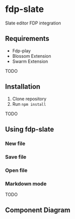 # fdp-slate
Slate editor FDP integration

## Requirements

- Fdp-play
- Blossom Extension
- Swarm Extension

TODO

## Installation

1. Clone repository
2. Run `npm install`

TODO


## Using fdp-slate

### New file

### Save file

### Open file

### Markdown mode

TODO


## Component Diagram


